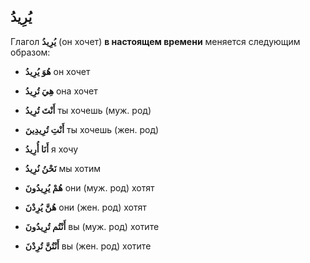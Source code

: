 ﻿ يُرِيدُ 
 -
Глагол **يُرِيدُ** (он хочет) **в настоящем времени** меняется следующим образом:

-   **هُوَ يُرِيدُ**
он хочет

-   **هِيَ تُرِيدُ**
она хочет

-   **أَنْتَ تُرِيدُ**
ты хочешь (муж. род)
  

-   **أَنْتِ تُرِيدِينَ**
ты хочешь (жен. род)
 

-   **أَنَا أُرِيدُ** 
я хочу
    

-   **نَحْنُ نُرِيدُ** 
мы хотим
   

-   **هُمْ يُرِيدُونَ**
они (муж. род) хотят
    

-  **هُنَّ يُرِدْنَ**
они (жен. род) хотят
    

-   **أَنْتُم تُرِيدُونَ**
вы (муж. род) хотите
    

-   **أَنْتُنَّ تُرِدْنَ**
вы (жен. род) хотите 
    


